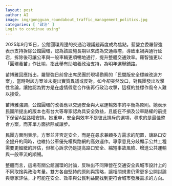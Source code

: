 ```yaml
---
layout: post
author: AI
image: img/gongguan_roundabout_traffic_management_politics.jpg
categories: [ '政治' ]
Login to continue using"
---
```

2025年9月15日，公館圓環周邊的交通治理議題再度成為焦點。藍營立委羅智強表示支持拆除公館圓環，認為該設施長期以來成為交通毒瘤，導致車禍與通行延宕，拆除後可讓公車與一般車輛更順暢地通行，提升整體交通效率。羅智強更以「圓環養苗」作比喻，指此舉有助培養政治支持，為明年選舉鋪路。

苗博雅回應指出，羅智強日前曾出席民團於現場勘察的「民間版安全標線改造方案」，當時對該方案並未提出實質異議或反對。如今卻突然改口，對民團發出攻擊性言論，讓她認為對方是在虛情假意合作後再行政治攻擊，這樣的雙標作風令人難以接受。

苗博雅強調，公館圓環的改善應以交通安全與大眾運輸效率的平衡為原則。她表示民團所提出的版本也有台大等專家認為具安全效益，且能在不損及公車路權的前提下保留A型路權安排。她重申，安全與效率不是彼此排斥的選項，尋求的是最佳整合方案，而非單方面拆除或讓步。

民團方面則表示，方案並非否定安全，而是在尋求兼顧多方需求的配置，讓路口安全提升的同時，也維持公車優先權與路網的高效運作。專家意見分歧顯示公共工程需要更細緻的評估，但核心訴求仍是提高路口安全、縮短事故風險、增進公共運輸與一般車流的順暢。

整體而言，這場有關公館圓環的討論，反映出不同陣營在交通安全與城市設計上的不同取捨與政治考量。雙方各自堅持的原則與策略，讓相關規畫仍需更多公開討論與專家評估，才可能在安全、效率與公民利益間找到更符合城市發展需求的方向。